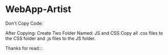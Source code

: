 # WebApp-Artist
Don't Copy Code:


After Copying:
Create Two Folder Named: JS and CSS
Copy all .css files to the CSS folder and .js files to the JS folder.


Thanks for read:::
